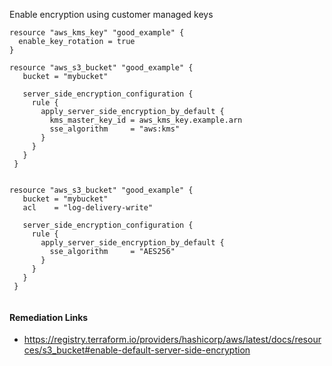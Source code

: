 
Enable encryption using customer managed keys

```hcl
resource "aws_kms_key" "good_example" {
  enable_key_rotation = true
}

resource "aws_s3_bucket" "good_example" {
   bucket = "mybucket"
 
   server_side_encryption_configuration {
     rule {
       apply_server_side_encryption_by_default {
         kms_master_key_id = aws_kms_key.example.arn
         sse_algorithm     = "aws:kms"
       }
     }
   }
 }
 
```
```hcl
resource "aws_s3_bucket" "good_example" {
   bucket = "mybucket" 
   acl    = "log-delivery-write"
 
   server_side_encryption_configuration {
     rule {
       apply_server_side_encryption_by_default {
         sse_algorithm     = "AES256"
       }
     }
   }
 }
 
```

#### Remediation Links
 - https://registry.terraform.io/providers/hashicorp/aws/latest/docs/resources/s3_bucket#enable-default-server-side-encryption

